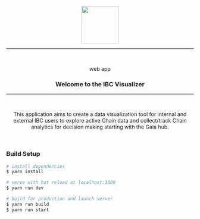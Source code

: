 <div align="center">
  <img src="https://firebasestorage.googleapis.com/v0/b/firescript-577a2.appspot.com/o/imgs%2Fapp%2FJessicaDosseh%2FXToN5kIFeA.png?alt=media&token=42dd6b56-4475-44de-ba8d-8d4ad3d093fc" width="100" height="100" />
  
  <hr />
  
  <br/>
  <p> web app </p>
  <h3> Welcome to the IBC Visualizer </h3>
</div>

---

<div align="center">
  <br/>
  <p>This application aims to create a data visualization tool for internal and external IBC users to explore active Chain data and collect/track Chain analytics for decision making starting with the Gaia hub. </p>
  
</div>

<br/>

### Build Setup

```bash
# install dependencies
$ yarn install

# serve with hot reload at localhost:3000
$ yarn run dev

# build for production and launch server
$ yarn run build
$ yarn run start

```
